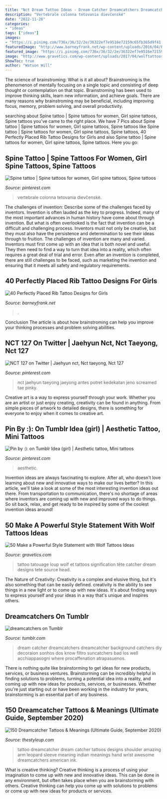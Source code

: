 ```yaml
---
title: "Nct Dream Tattoo Ideas - Dream Catcher Dreamcatchers Dreamcatcher Background Catchers Diy Decoraion Sonhos Dos Know Filtro Suncatchers Bad Los Well Acchiappasogni Where Procaffenation Atrapasuenos"
description: "Vertebrale colonna tetovania dievčenské"
date: "2022-11-26"
categories:
- "ideas"
tags: ["ideas"]
images:
- "https://i.pinimg.com/736x/36/32/2e/36322ef7e9516e72159c65fb365d9f41.jpg"
featuredImage: "http://www.barneyfrank.net/wp-content/uploads/2016/04/Perfectly-Placed-Rib-Tattoo-Designs-For-Girls-18-1.jpg"
featured_image: "https://i.pinimg.com/736x/36/32/2e/36322ef7e9516e72159c65fb365d9f41.jpg"
image: "http://www.gravetics.com/wp-content/uploads/2017/04/wolftattoos-wolftattoo-dreamcatchertattoo.jpg"
ShowToc: true
author: "Watson Will"
---
```



The science of brainstroming: What is it all about?
Brainstroming is the phenomenon of mentally focusing on a single topic and consisting of deep thought or contemplation on that topic. Brainstroming has been used to improve thinking skills, learn new information, and achieve goals. There are many reasons why brainstroming may be beneficial, including improving focus, memory, problem solving, and overall productivity.

	

		
searching about Spine tattoo | Spine tattoos for women, Girl spine tattoos, Spine tattoos you've came to the right place. We have 7 Pics about Spine tattoo | Spine tattoos for women, Girl spine tattoos, Spine tattoos like Spine tattoo | Spine tattoos for women, Girl spine tattoos, Spine tattoos, 40 Perfectly Placed Rib Tattoo Designs for Girls and also Spine tattoo | Spine tattoos for women, Girl spine tattoos, Spine tattoos. Here you go:
		
    
## Spine Tattoo | Spine Tattoos For Women, Girl Spine Tattoos, Spine Tattoos

<img loading=lazy src="https://i.pinimg.com/736x/36/32/2e/36322ef7e9516e72159c65fb365d9f41.jpg" onerror="this.onerror=null;this.src='https://tse1.mm.bing.net/th?id=OIP.LE0SNB6YazY0V8v87Z_52wHaLz&amp;pid=15.1';" alt="Spine tattoo | Spine tattoos for women, Girl spine tattoos, Spine tattoos">

_Source: pinterest.com_

>vertebrale colonna tetovania dievčenské. 

	

The challenges of invention: Describe some of the challenges faced by inventors.
Invention is often lauded as the key to progress. Indeed, many of the most important advances in human history have come about through invention. But what is often overlooked is the fact that invention can be a difficult and challenging process. Inventors must not only be creative, but they must also have the persistence and determination to see their ideas through to fruition.
The challenges of invention are many and varied. Inventors must first come up with an idea that is both novel and useful. They then need to find a way to turn that idea into a reality, which often requires a great deal of trial and error. Even after an invention is completed, there are still challenges to be faced, such as marketing the invention and ensuring that it meets all safety and regulatory requirements.

    
## 40 Perfectly Placed Rib Tattoo Designs For Girls

<img loading=lazy src="http://www.barneyfrank.net/wp-content/uploads/2016/04/Perfectly-Placed-Rib-Tattoo-Designs-For-Girls-18-1.jpg" onerror="this.onerror=null;this.src='https://tse1.mm.bing.net/th?id=OIP.Ip0wxDF1LzX54B_v_Y1rrAHaLD&amp;pid=15.1';" alt="40 Perfectly Placed Rib Tattoo Designs for Girls">

_Source: barneyfrank.net_

>. 

	

Conclusion
The article is about how brainstroming can help you improve your thinking processes and problem solving abilities.

    
## NCT 127 On Twitter | Jaehyun Nct, Nct Taeyong, Nct 127

<img loading=lazy src="https://i.pinimg.com/736x/84/dc/2c/84dc2cfe75a634a011792ce72d96de19.jpg" onerror="this.onerror=null;this.src='https://tse3.mm.bing.net/th?id=OIP.uVUSgtmk_qsE9lAkWZV1-gHaJ3&amp;pid=15.1';" alt="NCT 127 on Twitter | Jaehyun nct, Nct taeyong, Nct 127">

_Source: pinterest.com_

>nct jaehyun taeyong jaeyong antes potret kedekatan jeno screamed tae pinky. 

	

Creative art is a way to express yourself through your work. Whether you are an artist or just enjoy creating, creativity can be found in anything. From simple pieces of artwork to detailed designs, there is something for everyone to enjoy when it comes to creative art.

    
## Pin By :): On Tumblr Idea (girl) | Aesthetic Tattoo, Mini Tattoos

<img loading=lazy src="https://i.pinimg.com/736x/cd/b9/ad/cdb9ad179b3083edc007d76734525181.jpg" onerror="this.onerror=null;this.src='https://tse2.mm.bing.net/th?id=OIP.2vVkyIa5FhKUkWEFNVLOvQHaNL&amp;pid=15.1';" alt="Pin by :): on Tumblr Idea (girl) | Aesthetic tattoo, Mini tattoos">

_Source: pinterest.com_

>aesthetic. 

	

Invention ideas are always fascinating to explore. After all, who doesn't love learning about new and innovative ways to make our lives better? In this article, we'll take a look at some of the most interesting invention ideas out there. From transportation to communication, there's no shortage of areas where inventors are coming up with new and improved ways to do things. So sit back, relax, and get ready to be inspired by some of the coolest invention ideas around!

    
## 50 Make A Powerful Style Statement With Wolf Tattoos Ideas

<img loading=lazy src="http://www.gravetics.com/wp-content/uploads/2017/04/wolftattoos-wolftattoo-dreamcatchertattoo.jpg" onerror="this.onerror=null;this.src='https://tse4.mm.bing.net/th?id=OIP.GZCBunwrQEFa0rGiSrolYwHaHa&amp;pid=15.1';" alt="50 Make a Powerful Style Statement with Wolf Tattoos Ideas">

_Source: gravetics.com_

>tattoo tatouage loup wolf et tattoos signification tête catcher dream designs tete source head. 

	

The Nature of Creativity:
Creativity is a complex and elusive thing, but it's also something that can be easily defined. creativity is the ability to see things in a new light or to come up with new ideas. It's about finding ways to express yourself and your ideas in a way that's unique and inspires others.

    
## Dreamcatchers On Tumblr

<img loading=lazy src="https://68.media.tumblr.com/b859739f8c968242570d212d29bbeea7/tumblr_ngjanqTRWW1rcf4rko1_500.jpg" onerror="this.onerror=null;this.src='https://tse3.mm.bing.net/th?id=OIP.mZBn9TXK6uA31R5g6H5t_wAAAA&amp;pid=15.1';" alt="dreamcatchers on Tumblr">

_Source: tumblr.com_

>dream catcher dreamcatchers dreamcatcher background catchers diy decoraion sonhos dos know filtro suncatchers bad los well acchiappasogni where procaffenation atrapasuenos. 

	

There is nothing quite like brainstorming to get ideas for new products, services, or business ventures. Brainstorming can be incredibly helpful in finding solutions to problems, turning a potential idea into a reality, and coming up with new ideas for products, services, or businesses. Whether you're just starting out or have been working in the industry for years, brainstorming is an essential part of any business.

    
## 150 Dreamcatcher Tattoos &amp; Meanings (Ultimate Guide, September 2020)

<img loading=lazy src="https://thestyleup.com/wp-content/uploads/2015/02/Dreamcatcher-Tattoo-Designs-11.jpg" onerror="this.onerror=null;this.src='https://tse3.mm.bing.net/th?id=OIP.V9ubSiIQ4OHqMLZv9R7t8QHaMw&amp;pid=15.1';" alt="150 Dreamcatcher Tattoos &amp; Meanings (Ultimate Guide, September 2020)">

_Source: thestyleup.com_

>tattoo dreamcatcher dream catcher tattoos designs shoulder amazing arm leopard sleeve meaning indian meanings hand wrist awesome dreamcatchers american ink. 

	

What is creative thinking?
Creative thinking is a process of using your imagination to come up with new and innovative ideas. This can be done in any environment, but often takes place when you are brainstorming with others. Creative thinking can help you come up with solutions to problems or come up with new ideas for products or services.

